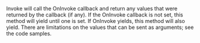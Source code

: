 Invoke will call the OnInvoke callback and return any values that were returned by the callback (if any). If the OnInvoke callback is not set, this method will yield until one is set. If OnInvoke yields, this method will also yield. There are limitations on the values that can be sent as arguments; see the code samples.